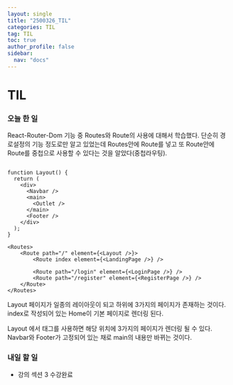 ```yaml
---
layout: single
title: "2500326_TIL"
categories: TIL
tag: TIL
toc: true
author_profile: false
sidebar:
  nav: "docs"
---
```


# TIL

### 오늘 한 일

React-Router-Dom 기능 중 Routes와 Route의 사용에 대해서 학습했다. 단순히 경로설정의 기능 정도로만 알고 있었는데 Routes안에 Route를 넣고 또 Route안에 Route를 중첩으로 사용할 수 있다는 것을 알았다(중첩라우팅).

```

function Layout() {
  return (
    <div>
      <Navbar />
      <main>
        <Outlet />
      </main>
      <Footer />
    </div>
  );
}

<Routes>
    <Route path="/" element={<Layout />}>
        <Route index element={<LandingPage />} />

        <Route path="/login" element={<LoginPage />} />
        <Route path="/register" element={<RegisterPage />} />
    </Route>
</Routes>
```

Layout 페이지가 일종의 레이아웃이 되고 하위에 3가지의 페이지가 존재하는 것이다.
index로 작성되어 있는 Home이 기본 페이지로 렌더링 된다.

Layout 에서 <Outlet /> 태그를 사용하면 해당 위치에 3가지의 페이지가 렌더링 될 수 있다.
Navbar와 Footer가 고정되어 있는 채로 main의 내용만 바뀌는 것이다.

### 내일 할 일

- 강의 섹션 3 수강완료
